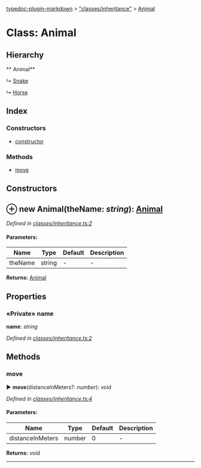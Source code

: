 [typedoc-plugin-markdown](../index.md) > ["classes/inheritance"](../modules/_classes_inheritance_.md) > [Animal](../classes/_classes_inheritance_.animal.md)

# Class: Animal

## Hierarchy

** Animal**

↳ [Snake](../classes/_classes_inheritance_.snake.md)




↳ [Horse](../classes/_classes_inheritance_.horse.md)







## Index

### Constructors

* [constructor](_classes_inheritance_.animal.md#constructor)


### Methods

* [move](_classes_inheritance_.animal.md#move)



<a id="constructor"></a>

## Constructors


## ⊕ **new Animal**(theName: *string*): [Animal](../classes/_classes_inheritance_.animal.md)


*Defined in [classes/inheritance.ts:2](https://github.com/tgreyuk/typedoc-plugin-markdown/blob/master/tests/src/classes/inheritance.ts#L2)*


#### Parameters:

| Name  | Type                | Default | Description  |
| ------ | ------------------- | ------------ | ------------ |
| theName  | string | - | - |


**Returns:** [Animal](../classes/_classes_inheritance_.animal.md)


## Properties

<a id="name"></a>
### «Private» name
**name**:  *string* 

*Defined in [classes/inheritance.ts:2](https://github.com/tgreyuk/typedoc-plugin-markdown/blob/master/tests/src/classes/inheritance.ts#L2)*







## Methods

<a id="move"></a>

###  move

► **move**(distanceInMeters?: *number*): void

*Defined in [classes/inheritance.ts:4](https://github.com/tgreyuk/typedoc-plugin-markdown/blob/master/tests/src/classes/inheritance.ts#L4)*


#### Parameters:

| Name  | Type                | Default | Description  |
| ------ | ------------------- | ------------ | ------------ |
| distanceInMeters  | number | 0 | - |


**Returns:** void

---



